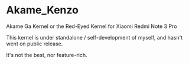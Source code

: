 # Akame_Kenzo
Akame Ga Kernel or the Red-Eyed Kernel for Xiaomi Redmi Note 3 Pro

This kernel is under standalone / self-development of myself, and hasn't went on public release.

It's not the best, nor feature-rich. 
